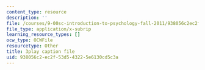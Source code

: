 ```yaml
---
content_type: resource
description: ''
file: /courses/9-00sc-introduction-to-psychology-fall-2011/938056c2ec2f53d543225e6130cd5c3a_t73rjeOj0eY.srt
file_type: application/x-subrip
learning_resource_types: []
ocw_type: OCWFile
resourcetype: Other
title: 3play caption file
uid: 938056c2-ec2f-53d5-4322-5e6130cd5c3a
---
```

